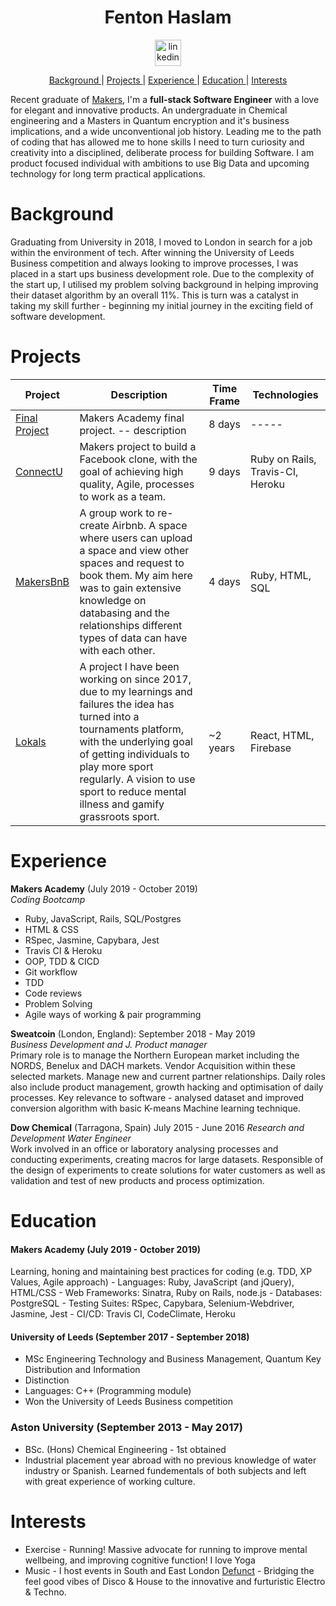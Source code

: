 <h1 align="center">Fenton Haslam</h1>
<p align="center">
<a href="https://www.linkedin.com/in/fenton-haslam-8764b69b/">
<img src="https://www.iconfinder.com/data/icons/free-social-icons/67/linkedin_circle_color-512.png" alt="linkedin" hspace="50" height="42" width="42"></a></p>

<div align="center">
    
[Background ](#background) | 
[Projects ](#projects) | 
[Experience ](#experience) | 
[Education ](#education) | 
[Interests ](#interests)

</div>

Recent graduate of [Makers](https://makers.tech/), I'm a **full-stack Software Engineer** with a love for elegant and innovative products. An undergraduate in Chemical engineering and a Masters in Quantum encryption and it's business implications, and a wide unconventional job history. Leading me to the path of coding that has allowed me to hone skills I need to turn curiosity and creativity into a disciplined, deliberate process for building Software. I am product focused individual with ambitions to use Big Data and upcoming technology for long term practical applications.
 
# Background

Graduating from University in 2018, I moved to London in search for a job within the environment of tech. After winning the University of Leeds Business competition and always looking to improve processes, I was placed in a start ups business development role. Due to the complexity of the start up, I utilised my problem solving background in helping improving their dataset algorithm by an overall 11%. This is turn was a catalyst in taking my skill further - beginning my initial journey in the exciting field of software development. 

# Projects
| Project | Description | Time Frame | Technologies |
| ----- | ----- | ----- | ----- |
| <a href="https://github.com/kiahjade/Breathe">Final Project</a>| Makers Academy final project. -- description| 8 days | ----- |
| <a href="https://github.com/Fentonhaslam/acebook-ConnectU">ConnectU</a>| Makers project to build a Facebook clone, with the goal of achieving high quality, Agile, processes to work as a team. | 9 days | Ruby on Rails, Travis-CI, Heroku  |
| <a href="https://github.com/Fentonhaslam/MakersBnB">MakersBnB</a>| A group work to re-create Airbnb. A space where users can upload a space and view other spaces and request to book them. My aim here was to gain extensive knowledge on databasing and the relationships different types of data can have with each other. | 4 days | Ruby, HTML, SQL |
| <a href="https://lokals.co.uk/"> Lokals </a> | A project I have been working on since 2017, due to my learnings and failures the idea has turned into a tournaments platform, with the underlying goal of getting individuals to play more sport regularly. A vision to use sport to reduce mental illness and gamify grassroots sport.  | ~2 years | React, HTML, Firebase |

# Experience
**Makers Academy** (July 2019 - October 2019)
<br>*Coding Bootcamp*
<br>
* Ruby, JavaScript, Rails, SQL/Postgres
* HTML & CSS
* RSpec, Jasmine, Capybara, Jest
* Travis CI & Heroku
* OOP, TDD & CICD
* Git workflow
* TDD
* Code reviews
* Problem Solving
* Agile ways of working & pair programming

**Sweatcoin** (London, England): September 2018 - May 2019    
*Business Development and J. Product manager*  
Primary role is to manage the Northern European market including the NORDS, Benelux and DACH markets. Vendor Acquisition within these selected markets. Manage new and current partner relationships. Daily roles also include product management, growth hacking and optimisation of daily processes. Key relevance to software - analysed dataset and improved conversion algorithm with basic K-means Machine learning technique. 

**Dow Chemical** (Tarragona, Spain) July 2015 - June 2016
*Research and Development Water Engineer*  
Work involved in an office or laboratory analysing processes and conducting experiments, creating macros for large datasets. 
Responsible of the design of experiments to create solutions for water customers as well as validation and test of new products and process optimization.

# Education

#### Makers Academy (July 2019 - October 2019)

Learning, honing and maintaining best practices for coding (e.g. TDD, XP Values, Agile approach)
    - Languages: Ruby, JavaScript (and jQuery), HTML/CSS
    - Web Frameworks: Sinatra, Ruby on Rails, node.js
    - Databases: PostgreSQL
    - Testing Suites: RSpec, Capybara, Selenium-Webdriver, Jasmine, Jest
    - CI/CD: Travis CI, CodeClimate, Heroku

#### University of Leeds (September 2017 - September 2018)

- MSc Engineering Technology and Business Management, Quantum Key Distribution and Information
- Distinction
- Languages: C++ (Programming module) 
- Won the University of Leeds Business competition 

### Aston University (September 2013 - May 2017)

- BSc. (Hons) Chemical Engineering - 1st obtained
- Industrial placement year abroad with no previous knowledge of water industry or Spanish. Learned fundementals of both subjects and left with great experience of working culture.


# Interests

* Exercise - Running! Massive advocate for running to improve mental wellbeing, and improving cognitive function! I love Yoga
* Music - I host events in South and East London [Defunct](https://www.facebook.com/DefunctDiscs/) - Bridging the feel good vibes of Disco & House to the innovative and furturistic Electro & Techno.

